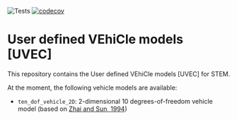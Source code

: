 ![Tests](https://github.com/StemVibrations/vehicle_models/actions/workflows/workflow.yml/badge.svg)
[![codecov](https://codecov.io/gh/StemVibrations/vehicle_models/graph/badge.svg?token=0SCPA6LAGT)](https://codecov.io/gh/StemVibrations/vehicle_models)


# User defined VEhiCle models [UVEC]

This repository contains the User defined VEhiCle models [UVEC] for STEM.

At the moment, the following vehicle models are available:

* `ten_dof_vehicle_2D`: 2-dimensional 10 degrees-of-freedom vehicle model (based on [Zhai and Sun, 1994](https://www.tandfonline.com/doi/abs/10.1080/00423119308969544))

